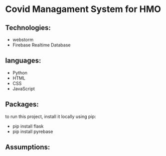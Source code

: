 #  Covid Managament System for HMO


## Technologies:
* webstorm 
* Firebase Realtime Database

## languages:
* Python
* HTML
* CSS
* JavaScript

## Packages:
to run this project, install it locally using pip:
* pip install flask
* pip install pyrebase

## Assumptions:
